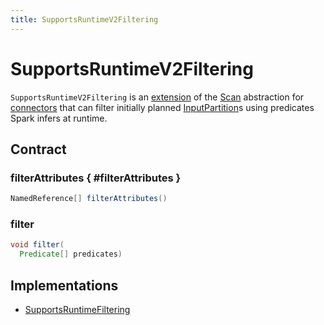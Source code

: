 ```yaml
---
title: SupportsRuntimeV2Filtering
---
```


# SupportsRuntimeV2Filtering

`SupportsRuntimeV2Filtering` is an [extension](#contract) of the [Scan](Scan.md) abstraction for [connectors](#implementations) that can filter initially planned [InputPartition](InputPartition.md)s using predicates Spark infers at runtime.

## Contract

### filterAttributes { #filterAttributes }

```java
NamedReference[] filterAttributes()
```

### filter

```java
void filter(
  Predicate[] predicates)
```

## Implementations

* [SupportsRuntimeFiltering](SupportsRuntimeFiltering.md)
